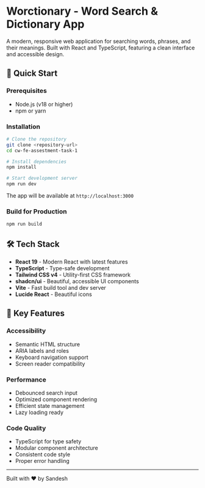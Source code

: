 # Worctionary - Word Search & Dictionary App

A modern, responsive web application for searching words, phrases, and their meanings. Built with React and TypeScript, featuring a clean interface and accessible design.

## 🚀 Quick Start

### Prerequisites

- Node.js (v18 or higher)
- npm or yarn

### Installation

```bash
# Clone the repository
git clone <repository-url>
cd cw-fe-assestment-task-1

# Install dependencies
npm install

# Start development server
npm run dev
```

The app will be available at `http://localhost:3000`

### Build for Production

```bash
npm run build
```

## 🛠️ Tech Stack

- **React 19** - Modern React with latest features
- **TypeScript** - Type-safe development
- **Tailwind CSS v4** - Utility-first CSS framework
- **shadcn/ui** - Beautiful, accessible UI components
- **Vite** - Fast build tool and dev server
- **Lucide React** - Beautiful icons

## 🌟 Key Features

### Accessibility

- Semantic HTML structure
- ARIA labels and roles
- Keyboard navigation support
- Screen reader compatibility

### Performance

- Debounced search input
- Optimized component rendering
- Efficient state management
- Lazy loading ready

### Code Quality

- TypeScript for type safety
- Modular component architecture
- Consistent code style
- Proper error handling

---

Built with ❤️ by Sandesh
